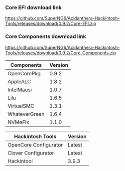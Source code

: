 
### Core EFI download link
https://github.com/SuperNG6/Acidanthera-Hackintosh-Tools/releases/download/0.9.2/Core-EFI.zip

### Core Components download link
https://github.com/SuperNG6/Acidanthera-Hackintosh-Tools/releases/download/0.9.2/Core-Components.zip

| Components    | Version               |
| ------------- | --------------------- |
| OpenCorePkg   | 0.9.2    | 
| AppleALC      | 1.8.2       |
| IntelMausi    | 1.0.7     |
| Lilu          | 1.6.5           |
| VirtualSMC    | 1.3.1     |
| WhateverGreen | 1.6.4  |
| NVMeFix       | 1.1.0        |

| Hackintosh Tools      | Version           |
| --------------------- | ----------------- |
| OpenCore Configurator | Latest            | 
| Clover Configurator   | Latest            |
| Hackintool            | 3.9.3 |

